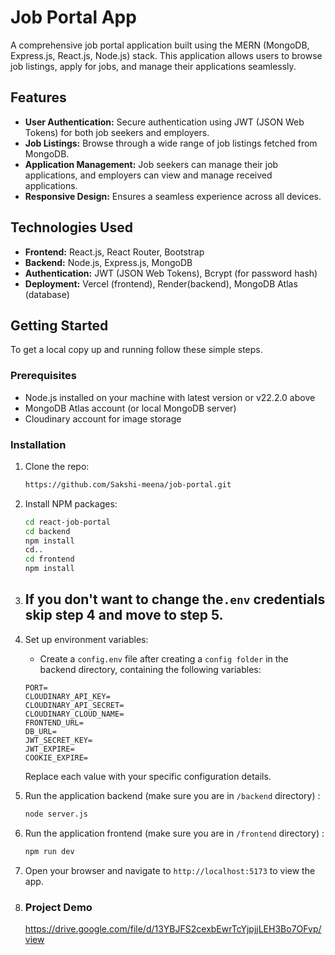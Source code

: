 # Job Portal App

A comprehensive job portal application built using the MERN (MongoDB, Express.js, React.js, Node.js) stack. This application allows users to browse job listings, apply for jobs, and manage their applications seamlessly.

## Features

- **User Authentication:** Secure authentication using JWT (JSON Web Tokens) for both job seekers and employers.
- **Job Listings:** Browse through a wide range of job listings fetched from MongoDB.
- **Application Management:** Job seekers can manage their job applications, and employers can view and manage received applications.
- **Responsive Design:** Ensures a seamless experience across all devices.

## Technologies Used

- **Frontend:** React.js, React Router, Bootstrap
- **Backend:** Node.js, Express.js, MongoDB
- **Authentication:** JWT (JSON Web Tokens), Bcrypt (for password hash)
- **Deployment:** Vercel (frontend), Render(backend), MongoDB Atlas (database)

## Getting Started

To get a local copy up and running follow these simple steps.

### Prerequisites

- Node.js installed on your machine with latest version or v22.2.0 above
- MongoDB Atlas account (or local MongoDB server)
- Cloudinary account for image storage

### Installation

1. Clone the repo:
   ```sh
   https://github.com/Sakshi-meena/job-portal.git
   ```
2. Install NPM packages:

   ```sh
   cd react-job-portal
   cd backend
   npm install
   cd..
   cd frontend
   npm install
   ```

3. ## If you don't want to change the`.env` credentials skip step 4 and move to step 5.

4. Set up environment variables:

   - Create a `config.env` file after creating a `config folder` in the backend directory, containing the following variables:

   ```env
   PORT=
   CLOUDINARY_API_KEY=
   CLOUDINARY_API_SECRET=
   CLOUDINARY_CLOUD_NAME=
   FRONTEND_URL=
   DB_URL=
   JWT_SECRET_KEY=
   JWT_EXPIRE=
   COOKIE_EXPIRE=
   ```

   Replace each value with your specific configuration details.

5. Run the application backend (make sure you are in `/backend` directory) :

   ```sh
   node server.js
   ```

6. Run the application frontend (make sure you are in `/frontend` directory) :
   ```sh
   npm run dev
   ```
7. Open your browser and navigate to `http://localhost:5173` to view the app.

4. ### Project Demo
   https://drive.google.com/file/d/13YBJFS2cexbEwrTcYjpjjLEH3Bo7OFvp/view
